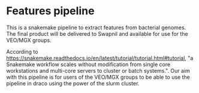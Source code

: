 # Features pipeline

This is a snakemake pipeline to extract features from bacterial genomes. The final product will be delivered to Swapnil and available for use for the VEO/MGX groups.

According to https://snakemake.readthedocs.io/en/latest/tutorial/tutorial.html#tutorial, "a Snakemake workflow scales without modification from single core workstations and multi-core servers to cluster or batch systems.". Our aim with this pipeline is for users of the VEO/MGX groups to be able to use the pipeline in draco using the power of the slurm cluster. 
 
